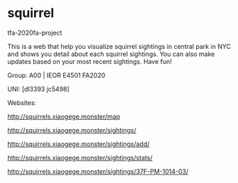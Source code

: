 # squirrel
tfa-2020fa-project

This is a web that help you visualize squirrel sightings in central park in NYC and shows you detail about each squirrel sightings. You can also make updates based on your most recent sightings. Have fun!


Group: A00 | IEOR E4501 FA2020


UNI: [dl3393 jc5498]


Websites:

http://squirrels.xiaogege.monster/map

http://squirrels.xiaogege.monster/sightings/

http://squirrels.xiaogege.monster/sightings/add/

http://squirrels.xiaogege.monster/sightings/stats/

http://squirrels.xiaogege.monster/sightings/37F-PM-1014-03/
